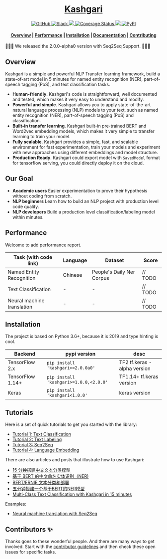 <!-- prettier-ignore-start -->
<!-- markdownlint-disable -->
<h1 align="center">
    <a href='https://en.wikipedia.org/wiki/Mahmud_al-Kashgari'>Kashgari</a>
</h1>

<p align="center">
    <a href="https://github.com/BrikerMan/kashgari/blob/master/LICENSE">
        <img alt="GitHub" src="https://img.shields.io/github/license/BrikerMan/kashgari.svg?color=blue&style=popout">
    </a>
    <a href="https://join.slack.com/t/kashgari/shared_invite/enQtODU4OTEzNDExNjUyLTY0MzI4MGFkZmRkY2VmMzdmZjRkZTYxMmMwNjMyOTI1NGE5YzQ2OTZkYzA1YWY0NTkyMDdlZGY5MGI5N2U4YzM">
        <img alt="Slack" src="https://img.shields.io/badge/chat-Slack-blueviolet?logo=Slack&style=popout">
    </a>
    <a href="https://travis-ci.com/BrikerMan/Kashgari">
        <img src="https://travis-ci.com/BrikerMan/Kashgari.svg?branch=master"/>
    </a>
    <a href='https://coveralls.io/github/BrikerMan/Kashgari?branch=master'>
        <img src='https://coveralls.io/repos/github/BrikerMan/Kashgari/badge.svg?branch=master' alt='Coverage Status'/>
    </a>
     <a href="https://pepy.tech/project/kashgari">
        <img src="https://pepy.tech/badge/kashgari"/>
    </a>
    <a href="https://pypi.org/project/kashgari/">
        <img alt="PyPI" src="https://img.shields.io/pypi/v/kashgari.svg">
    </a>
</p>

<h4 align="center">
    <a href="#overview">Overview</a> |
    <a href="#performance">Performance</a> |
    <a href="#installation">Installation</a> |
    <a href="https://kashgari.readthedocs.io/">Documentation</a> |
    <a href="https://kashgari.readthedocs.io/about/contributing/">Contributing</a>
</h4>

<!-- markdownlint-enable -->
<!-- prettier-ignore-end -->

🎉🎉🎉 We released the 2.0.0-alpha0 version with Seq2Seq Support. 🎉🎉🎉

## Overview

Kashgari is a simple and powerful NLP Transfer learning framework, build a state-of-art model in 5 minutes for named entity recognition (NER), part-of-speech tagging (PoS), and text classification tasks.

- **Human-friendly**. Kashgari's code is straightforward, well documented and tested, which makes it very easy to understand and modify.
- **Powerful and simple**. Kashgari allows you to apply state-of-the-art natural language processing (NLP) models to your text, such as named entity recognition (NER), part-of-speech tagging (PoS) and classification.
- **Built-in transfer learning**. Kashgari built-in pre-trained BERT and Word2vec embedding models, which makes it very simple to transfer learning to train your model.
- **Fully scalable**. Kashgari provides a simple, fast, and scalable environment for fast experimentation, train your models and experiment with new approaches using different embeddings and model structure.
- **Production Ready**. Kashgari could export model with `SavedModel` format for tensorflow serving, you could directly deploy it on the cloud.

## Our Goal

- **Academic users** Easier experimentation to prove their hypothesis without coding from scratch.
- **NLP beginners** Learn how to build an NLP project with production level code quality.
- **NLP developers** Build a production level classification/labeling model within minutes.

## Performance

Welcome to add performance report.

| Task (with code link)      | Language | Dataset                   | Score   |
| -------------------------- | -------- | ------------------------- | ------- |
| Named Entity Recognition   | Chinese  | People's Daily Ner Corpus | // TODO |
| Text Classification        | -        | -                         | // TODO |
| Neural machine translation | -        | -                         | // TODO |

## Installation

The project is based on Python 3.6+, because it is 2019 and type hinting is cool.

| Backend          | pypi version                           | desc                         |
| ---------------- | -------------------------------------- | ---------------------------- |
| TensorFlow 2.x   | `pip install 'kashgari>=2.0.0a0'`      | TF2 tf.keras - alpha version |
| TensorFlow 1.14+ | `pip install 'kashgari>=1.0.0,<2.0.0'` | TF1.14+ tf.keras version     |
| Keras            | `pip install 'kashgari<1.0.0'`         | keras version                |

## Tutorials

Here is a set of quick tutorials to get you started with the library:

- [Tutorial 1: Text Classification](./docs/tutorial/text-classification.md)
- [Tutorial 2: Text Labeling](./docs/tutorial/text-labeling.md)
- [Tutorial 3: Seq2Seq](./docs/tutorial/seq2seq.md)
- [Tutorial 4: Language Embedding](./docs/embeddings/index.md)

There are also articles and posts that illustrate how to use Kashgari:

- [15 分钟搭建中文文本分类模型](https://eliyar.biz/nlp_chinese_text_classification_in_15mins/)
- [基于 BERT 的中文命名实体识别（NER)](https://eliyar.biz/nlp_chinese_bert_ner/)
- [BERT/ERNIE 文本分类和部署](https://eliyar.biz/nlp_train_and_deploy_bert_text_classification/)
- [五分钟搭建一个基于BERT的NER模型](https://www.jianshu.com/p/1d6689851622)
- [Multi-Class Text Classification with Kashgari in 15 minutes](https://medium.com/@BrikerMan/multi-class-text-classification-with-kashgari-in-15mins-c3e744ce971d)

Examples:

- [Neural machine translation with Seq2Seq](./examples/translate_with_seq2seq.ipynb)

## Contributors ✨

Thanks goes to these wonderful people. And there are many ways to get involved.
Start with the [contributor guidelines](./docs/about/contributing.md) and then check these open issues for specific tasks.
